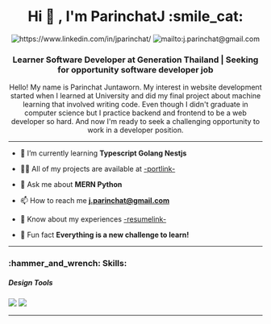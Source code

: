 <h1 align="center">Hi 👋 , I'm ParinchatJ :smile_cat:</h1>
<div id="badges" align="center">
  <img src="https://img.shields.io/badge/LinkedIn-blue?style=for-the-badge&logo=linkedin&logoColor=white" alt="https://www.linkedin.com/in/jparinchat/"/>
  <img src="https://img.shields.io/badge/Gmail-D14836?style=for-the-badge&logo=gmail&logoColor=white" alt="mailto:j.parinchat@gmail.com"/>
</div>
<h3 align="center">Learner Software Developer at Generation Thailand | Seeking for opportunity software developer job</h3>
<p align="center">Hello! My name is Parinchat Juntaworn. My interest in website development started when I learned at University and did my final project about machine learning that involved writing code. Even though I didn't graduate in computer science but I practice backend and frontend to be a web developer so hard. And now I'm ready to seek a challenging opportunity to work in a developer position.</p>

___

- 🌱 I’m currently learning **Typescript Golang Nestjs**

- 👨‍💻 All of my projects are available at [-portlink-](-portlink-)

- 💬 Ask me about **MERN Python**

- 📫 How to reach me **j.parinchat@gmail.com**

- 📄 Know about my experiences [-resumelink-](-resumelink-)

- :dizzy: Fun fact **Everything is a new challenge to learn!**


___


<h3 align="left">:hammer_and_wrench: Skills:</h3>

<h5 align="left">Design Tools</h5>

<div>
<img src="https://img.shields.io/badge/Figma-F24E1E?style=for-the-badge&logo=figma&logoColor=white](https://img.shields.io/badge/Figma-F24E1E?style=for-the-badge&logo=figma&logoColor=white" />
<img src="https://img.shields.io/badge/Canva-%2300C4CC.svg?&style=for-the-badge&logo=Canva&logoColor=white](https://img.shields.io/badge/Canva-%2300C4CC.svg?&style=for-the-badge&logo=Canva&logoColor=white" />
</div>

___
